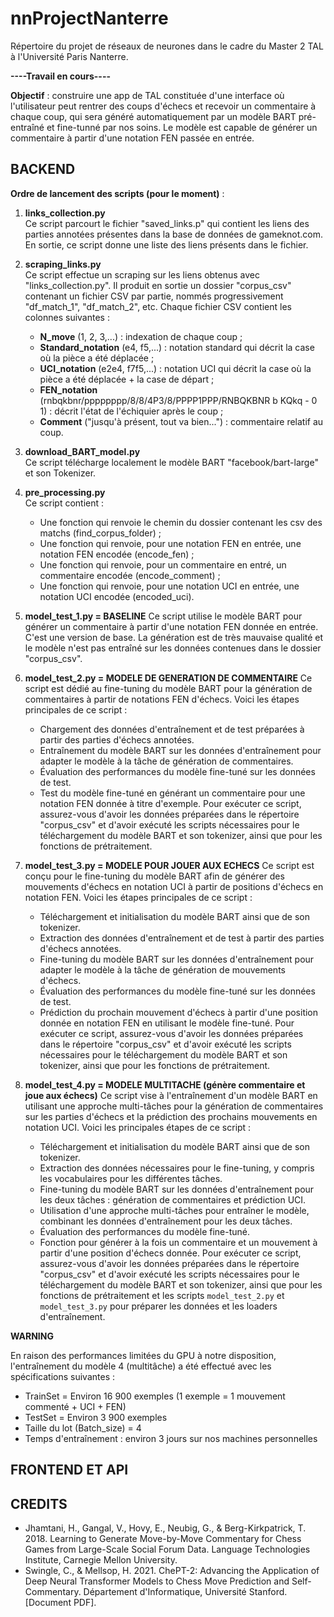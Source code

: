 # nnProjectNanterre

Répertoire du projet de réseaux de neurones dans le cadre du Master 2 TAL à l'Université Paris Nanterre.

**----Travail en cours----**

**Objectif** : construire une app de TAL constituée d'une interface où l'utilisateur peut rentrer des coups d'échecs et recevoir un commentaire à chaque coup, qui sera généré automatiquement par un modèle BART pré-entraîné et fine-tunné par nos soins. Le modèle est capable de générer un commentaire à partir d'une notation FEN passée en entrée.

## BACKEND

**Ordre de lancement des scripts (pour le moment)** :

1. **links_collection.py**  
    Ce script parcourt le fichier "saved_links.p" qui contient les liens des parties annotées présentes dans la base de données de gameknot.com. En sortie, ce script donne une liste des liens présents dans le fichier.

2. **scraping_links.py**  
    Ce script effectue un scraping sur les liens obtenus avec "links_collection.py". Il produit en sortie un dossier "corpus_csv" contenant un fichier CSV par partie, nommés progressivement "df_match_1", "df_match_2", etc. Chaque fichier CSV contient les colonnes suivantes :
    - **N_move** (1, 2, 3,...) : indexation de chaque coup ;
    - **Standard_notation** (e4, f5,...) : notation standard qui décrit la case où la pièce a été déplacée ;
    - **UCI_notation** (e2e4, f7f5,...) : notation UCI qui décrit la case où la pièce a été déplacée + la case de départ ;
    - **FEN_notation** (rnbqkbnr/pppppppp/8/8/4P3/8/PPPP1PPP/RNBQKBNR b KQkq - 0 1) : décrit l'état de l'échiquier après le coup ;
    - **Comment** ("jusqu'à présent, tout va bien...") : commentaire relatif au coup.

3. **download_BART_model.py**  
    Ce script télécharge localement le modèle BART "facebook/bart-large" et son Tokenizer.

4. **pre_processing.py**  
    Ce script contient :
    - Une fonction qui renvoie le chemin du dossier contenant les csv des matchs (find_corpus_folder) ;
    - Une fonction qui renvoie, pour une notation FEN en entrée, une notation FEN encodée (encode_fen) ;
    - Une fonction qui renvoie, pour un commentaire en entré, un commentaire encodée (encode_comment) ;
    - Une fonction qui renvoie, pour une notation UCI en entrée, une notation UCI encodée (encoded_uci).

5. **model_test_1.py = BASELINE**
    Ce script utilise le modèle BART pour générer un commentaire à partir d'une notation FEN donnée en entrée. C'est une version de base. La génération est de très mauvaise qualité et le modèle n'est pas entraîné sur les données contenues dans le dossier "corpus_csv".

6. **model_test_2.py = MODELE DE GENERATION DE COMMENTAIRE**
    Ce script est dédié au fine-tuning du modèle BART pour la génération de commentaires à partir de notations FEN d'échecs. Voici les étapes principales de ce script :
    - Chargement des données d'entraînement et de test préparées à partir des parties d'échecs annotées.
    - Entraînement du modèle BART sur les données d'entraînement pour adapter le modèle à la tâche de génération de commentaires.
    - Évaluation des performances du modèle fine-tuné sur les données de test.
    - Test du modèle fine-tuné en générant un commentaire pour une notation FEN donnée à titre d'exemple.
    Pour exécuter ce script, assurez-vous d'avoir les données préparées dans le répertoire "corpus_csv" et d'avoir exécuté les scripts nécessaires pour le téléchargement du modèle BART et son tokenizer, ainsi que pour les fonctions de prétraitement.

7. **model_test_3.py = MODELE POUR JOUER AUX ECHECS**
    Ce script est conçu pour le fine-tuning du modèle BART afin de générer des mouvements d'échecs en notation UCI à partir de positions d'échecs en notation FEN. Voici les étapes principales de ce script :
    - Téléchargement et initialisation du modèle BART ainsi que de son tokenizer.
    - Extraction des données d'entraînement et de test à partir des parties d'échecs annotées.
    - Fine-tuning du modèle BART sur les données d'entraînement pour adapter le modèle à la tâche de génération de mouvements d'échecs.
    - Évaluation des performances du modèle fine-tuné sur les données de test.
    - Prédiction du prochain mouvement d'échecs à partir d'une position donnée en notation FEN en utilisant le modèle fine-tuné.
    Pour exécuter ce script, assurez-vous d'avoir les données préparées dans le répertoire "corpus_csv" et d'avoir exécuté les scripts nécessaires pour le téléchargement du modèle BART et son tokenizer, ainsi que pour les fonctions de prétraitement.

8. **model_test_4.py = MODELE MULTITACHE (génère commentaire et joue aux échecs)**
    Ce script vise à l'entraînement d'un modèle BART en utilisant une approche multi-tâches pour la génération de commentaires sur les parties d'échecs et la prédiction des prochains mouvements en notation UCI. Voici les principales étapes de ce script :
    - Téléchargement et initialisation du modèle BART ainsi que de son tokenizer.
    - Extraction des données nécessaires pour le fine-tuning, y compris les vocabulaires pour les différentes tâches.
    - Fine-tuning du modèle BART sur les données d'entraînement pour les deux tâches : génération de commentaires et prédiction UCI.
    - Utilisation d'une approche multi-tâches pour entraîner le modèle, combinant les données d'entraînement pour les deux tâches.
    - Évaluation des performances du modèle fine-tuné.
    - Fonction pour générer à la fois un commentaire et un mouvement à partir d'une position d'échecs donnée.
    Pour exécuter ce script, assurez-vous d'avoir les données préparées dans le répertoire "corpus_csv" et d'avoir exécuté les scripts nécessaires pour le téléchargement du modèle BART et son tokenizer, ainsi que pour les fonctions de prétraitement et les scripts `model_test_2.py` et `model_test_3.py` pour préparer les données et les loaders d'entraînement.

**WARNING**

En raison des performances limitées du GPU à notre disposition, l'entraînement du modèle 4 (multitâche) a été effectué avec les spécifications suivantes :

- TrainSet = Environ 16 900 exemples (1 exemple = 1 mouvement commenté + UCI + FEN)
- TestSet = Environ 3 900 exemples
- Taille du lot (Batch_size) = 4
- Temps d'entraînement : environ 3 jours sur nos machines personnelles

## FRONTEND ET API


## CREDITS

- Jhamtani, H., Gangal, V., Hovy, E., Neubig, G., & Berg-Kirkpatrick, T. 2018. Learning to Generate Move-by-Move Commentary for Chess Games from Large-Scale Social Forum Data. Language Technologies Institute, Carnegie Mellon University.
- Swingle, C., & Mellsop, H. 2021. ChePT-2: Advancing the Application of Deep Neural Transformer Models to Chess Move Prediction and Self-Commentary. Département d'Informatique, Université Stanford. [Document PDF].